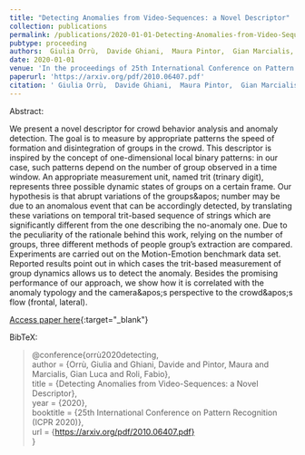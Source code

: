 ```yaml
---
title: "Detecting Anomalies from Video-Sequences: a Novel Descriptor"
collection: publications
permalink: /publications/2020-01-01-Detecting-Anomalies-from-Video-Sequences-a-Novel-Descriptor
pubtype: proceeding
authors:  Giulia Orrù,  Davide Ghiani,  Maura Pintor,  Gian Marcialis,  Fabio Roli
date: 2020-01-01
venue: 'In the proceedings of 25th International Conference on Pattern Recognition (ICPR 2020)'
paperurl: 'https://arxiv.org/pdf/2010.06407.pdf'
citation: ' Giulia Orrù,  Davide Ghiani,  Maura Pintor,  Gian Marcialis,  Fabio Roli, &quot;Detecting Anomalies from Video-Sequences: a Novel Descriptor.&quot; In the proceedings of 25th International Conference on Pattern Recognition (ICPR 2020), 2020.'
---
```

Abstract:

We present a novel descriptor for crowd behavior analysis and anomaly detection. The goal is to measure by appropriate patterns the speed of formation and disintegration of groups in the crowd. This descriptor is inspired by the concept of one-dimensional local binary patterns: in our case, such patterns depend on the number of group observed in a time window. An appropriate measurement unit, named trit (trinary digit), represents three possible dynamic states of groups on a certain frame. Our hypothesis is that abrupt variations of the groups&amp;apos; number may be due to an anomalous event that can be accordingly detected, by translating these variations on temporal trit-based sequence of strings which are significantly different from the one describing the no-anomaly one. Due to the peculiarity of the rationale behind this work, relying on the number of groups, three different methods of people group’s extraction are compared. Experiments are carried out on the Motion-Emotion benchmark data set. Reported results point out in which cases the trit-based measurement of group dynamics allows us to detect the anomaly. Besides the promising performance of our approach, we show how it is correlated with the anomaly typology and the camera&amp;apos;s perspective to the crowd&amp;apos;s flow (frontal, lateral).

[Access paper here](https://arxiv.org/pdf/2010.06407.pdf){:target="_blank"}

BibTeX: 
>@conference{orrù2020detecting,<br>    author = {Orrù, Giulia and Ghiani, Davide and Pintor, Maura and Marcialis, Gian Luca and Roli, Fabio},<br>    title = {Detecting Anomalies from Video-Sequences: a Novel Descriptor},<br>    year = {2020},<br>    booktitle = {25th International Conference on Pattern Recognition (ICPR 2020)},<br>    url = {https://arxiv.org/pdf/2010.06407.pdf}<br>}<br>